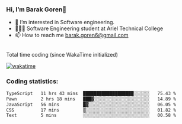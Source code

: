 ###  Hi, I’m Barak Goren👋
- 👀 I’m interested in Software engineering.
- 👨🏼‍🎓 Software Engineering student at Ariel Technical College
- 📫 How to reach me barak.goren6@gmail.com
##
Total time coding (since WakaTime initialized)

[![wakatime](https://wakatime.com/badge/user/5cc5ec80-a806-4ca2-a704-db29274e48cd.svg)](https://wakatime.com/@5cc5ec80-a806-4ca2-a704-db29274e48cd)

   
### Coding statistics:

<!--START_SECTION:waka-->

```txt
TypeScript   11 hrs 43 mins  ███████████████████░░░░░░   75.43 %
Pawn         2 hrs 18 mins   ███▓░░░░░░░░░░░░░░░░░░░░░   14.89 %
JavaScript   56 mins         █▓░░░░░░░░░░░░░░░░░░░░░░░   06.05 %
CSS          17 mins         ▒░░░░░░░░░░░░░░░░░░░░░░░░   01.82 %
Text         5 mins          ░░░░░░░░░░░░░░░░░░░░░░░░░   00.58 %
```

<!--END_SECTION:waka-->

<!---
barakgoren/barakgoren is a ✨ special ✨ repository because its `README.md` (this file) appears on your GitHub profile.
You can click the Preview link to take a look at your changes.
--->
